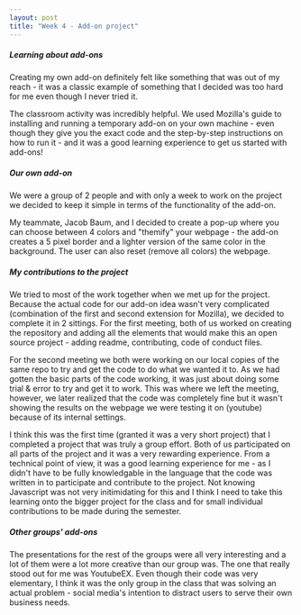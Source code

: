 ```yaml
---
layout: post
title: "Week 4 - Add-on project"
---
```


##### Learning about add-ons

Creating my own add-on definitely felt like something that was out of my reach - it was a classic example of something that I decided was too hard for me even though I never tried it. 
<!--more-->
The classroom activity was incredibly helpful. We used Mozilla's guide to installing and running a temporary add-on on your own machine - even though they give you the exact code and the step-by-step instructions on how to run it - and it was a good learning experience to get us started with add-ons!


##### Our own add-on

We were a group of 2 people and with only a week to work on the project we decided to keep it simple in terms of the functionality of the add-on. 

My teammate, Jacob Baum, and I decided to create a pop-up where you can choose between 4 colors and "themify" your webpage - the add-on creates a 5 pixel border and a lighter version of the same color in the background. The user can also reset (remove all colors) the webpage. 


##### My contributions to the project

We tried to most of the work together when we met up for the project. Because the actual code for our add-on idea wasn't very complicated (combination of the first and second extension for Mozilla), we decided to complete it in 2 sittings. For the first meeting, both of us worked on creating the repository and adding all the elements that would make this an open source project - adding readme, contributing, code of conduct files. 

For the second meeting we both were working on our local copies of the same repo to try and get the code to do what we wanted it to. As we had gotten the basic parts of the code working, it was just about doing some trial & error to try and get it to work. This was where we left the meeting, however, we later realized that the code was completely fine but it wasn't showing the results on the webpage we were testing it on (youtube) because of its internal settings. 

I think this was the first time (granted it was a very short project) that I completed a project that was truly a group effort. Both of us participated on all parts of the project and it was a very rewarding experience. From a technical point of view, it was a good learning experience for me - as I didn't have to be fully knowledgable in the language that the code was written in to participate and contribute to the project. Not knowing Javascript was not very initimidating for this and I think I need to take this learning onto the bigger project for the class and for small individual contributions to be made during the semester. 


##### Other groups' add-ons

The presentations for the rest of the groups were all very interesting and a lot of them were a lot more creative than our group was. The one that really stood out for me was YoutubeEX. Even though their code was very elementary, I think it was the only group in the class that was solving an actual problem - social media's intention to distract users to serve their own business needs. 




